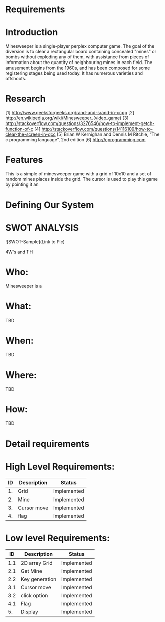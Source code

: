 # Requirements
# Introduction
   Minesweeper is a single-player perplex computer game. The goal of the diversion is to clear a rectangular board containing concealed "mines" or bombs without exploding any of them, with assistance from pieces of information about the quantity of neighbouring mines in each field. The amusement begins from the 1960s, and has been composed for some registering stages being used today. It has numerous varieties and offshoots.

# Research
  [1]  http://www.geeksforgeeks.org/rand-and-srand-in-ccpp
  [2]  http://en.wikipedia.org/wiki/Minesweeper_(video_game)
  [3]  http://stackoverflow.com/questions/3276546/how-to-implement-getch-function-of-c
  [4]  http://stackoverflow.com/questions/14116109/how-to-clear-the-screen-in-gcc
  [5]  Brian W Kernighan and Dennis M Ritchie, “The c programming language”, 2nd edition
  [6]  http://cprogramming.com

# Features
   This is a simple of minesweeper game with a grid of 10x10 and a set of random mines places inside the grid. The cursor is used to play this game by pointing it an 

# Defining Our System

# SWOT ANALYSIS
![SWOT-Sample](Link to Pic)

4W's and 1'H
# Who: 
Minesweeper is a 

# What:
TBD

# When:
TBD

# Where:
TBD

# How:
TBD

# Detail requirements
# High Level Requirements:
   ID    | Description  | Status
   ------|--------------|--------
     1.  |    Grid      | Implemented
     2.  |    Mine      | Implemented
     3.  |  Cursor move | Implemented
     4.  |    flag      | Implemented
   
# Low level Requirements:
  ID   |  Description  | Status
  -----|---------------|-----------
  1.1  | 2D array Grid | Implemented
  2.1  | Get Mine      | Implemented
  2.2  | Key generation| Implemented
  3.1  | Cursor move   | Implemented
  3.2  | click option  | Implemented
  4.1  | Flag          | Implemented
  5.   | Display       | Implemented
